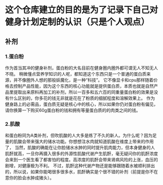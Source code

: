 
# 这个仓库建立的目的是为了记录下自己对健身计划定制的认识（只是个人观点）
## 补剂
### 1.蛋白粉
作为首当其冲的健身补剂，蛋白粉的大名目前在健身圈内圈外都可谓无人不知无人不晓。
稍微懂点营养学知识的人呢，都知道这个东西只是一个普通的蛋白质来源，并不像圈外人想的那般妖魔化，是一种“科技”。
它不像显卡和cpu那样随着价格去控制产品性能，因为这个东西的核心功能就是提供蛋白质，本质也就是自然产品里提取出来原料再加工的补剂，所以一百多和五六百的同重量蛋白粉的效果是没有什么区别的，你多花的钱无非就是花在了粉质的细腻程度和溶解效果上。
作为健身路上的必需品，蛋白质无疑是核心中的核心，所以如果你仍对蛋白粉有偏见，请你换算一下购买60g蛋白粉的钱和拥有等量蛋白质的的肉类之间的钱。

### 2.肌酸
和蛋白粉同为A类补剂，但吹肌酸的人大多是练了不久的新人。为什么呢？因为足量的肌酸会带来强大的储水功能。你想想注水肉就知道肌酸在维度上带来的作用了，
当然，肌酸的确能在让你脸储水水肿的同时提升肌肉能力，但本身健身的人肌酐就高，一旦你再摄入很多的外源性肌酸代谢产生肌酐，毫无疑问你的肌酐浓度会来到一个医生看了都害怕的程度。高浓度的肌酐会带来肾病风险的上涨，血压的剧增，对健康极为不利。
不过，肌酐这种代谢产物还是能够跟随着水被顺利排出的，所以说，如果你能喝很多很多水，肌酐确实是个很不错的补剂（前提是你不在意你的脸会水肿成猪头）。
